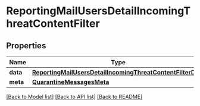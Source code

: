 # ReportingMailUsersDetailIncomingThreatContentFilter

## Properties
Name | Type | Description | Notes
------------ | ------------- | ------------- | -------------
**data** | [**ReportingMailUsersDetailIncomingThreatContentFilterData**](ReportingMailUsersDetailIncomingThreatContentFilterData.md) |  | [optional] 
**meta** | [**QuarantineMessagesMeta**](QuarantineMessagesMeta.md) |  | [optional] 

[[Back to Model list]](../README.md#documentation-for-models) [[Back to API list]](../README.md#documentation-for-api-endpoints) [[Back to README]](../README.md)

